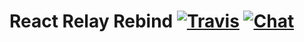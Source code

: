 # React Relay Rebind [![Travis][build-badge]][build] [![Chat][discord]]([discord-invite])





[build-badge]: https://img.shields.io/travis/antegulin/react-relay-rebindy/master.svg
[build]: https://travis-ci.org/antegulin/react-relay-rebind
[discord]: https://img.shields.io/badge/chat-on%20discord-7289da.svg
[discord-invite]: https://discord.gg/EDwd5wr
